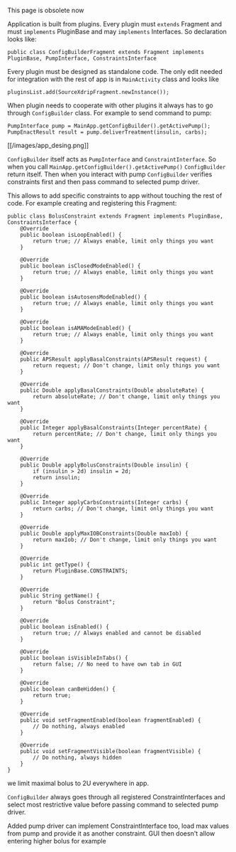 This page is obsolete now

Application is built from plugins.
Every plugin must `extends` Fragment and must `implements` PluginBase and may `implements` Interfaces. 
So declaration looks like:

`public class ConfigBuilderFragment extends Fragment implements PluginBase, PumpInterface, ConstraintsInterface`

Every plugin must be designed as standalone code. The only edit needed for integration with the rest of app is in `MainActivity` class and looks like 

`pluginsList.add(SourceXdripFragment.newInstance());`

When plugin needs to cooperate with other plugins it always has to go through `ConfigBuilder` class. For example to send command to pump:
```
PumpInterface pump = MainApp.getConfigBuilder().getActivePump();
PumpEnactResult result = pump.deliverTreatment(insulin, carbs);
```

[[/images/app_desing.png]]

`ConfigBuilder` itself acts as `PumpInterface` and `ConstraintInterface`. So when you call `MainApp.getConfigBuilder().getActivePump()` `ConfigBuilder` return itself. Then when you interact with pump `ConfigBuilder` verifies constraints first and then pass command to selected pump driver.

This allows to add specific constraints to app without touching the rest of code. For example creating and registering this Fragment:
```
public class BolusConstraint extends Fragment implements PluginBase, ConstraintsInterface {
    @Override
    public boolean isLoopEnabled() {
        return true; // Always enable, limit only things you want
    }

    @Override
    public boolean isClosedModeEnabled() {
        return true; // Always enable, limit only things you want
    }

    @Override
    public boolean isAutosensModeEnabled() {
        return true; // Always enable, limit only things you want
    }

    @Override
    public boolean isAMAModeEnabled() {
        return true; // Always enable, limit only things you want
    }

    @Override
    public APSResult applyBasalConstraints(APSResult request) {
        return request; // Don't change, limit only things you want
    }

    @Override
    public Double applyBasalConstraints(Double absoluteRate) {
        return absoluteRate; // Don't change, limit only things you want
    }

    @Override
    public Integer applyBasalConstraints(Integer percentRate) {
        return percentRate; // Don't change, limit only things you want
    }

    @Override
    public Double applyBolusConstraints(Double insulin) {
        if (insulin > 2d) insulin = 2d;
        return insulin;
    }

    @Override
    public Integer applyCarbsConstraints(Integer carbs) {
        return carbs; // Don't change, limit only things you want
    }

    @Override
    public Double applyMaxIOBConstraints(Double maxIob) {
        return maxIob; // Don't change, limit only things you want
    }

    @Override
    public int getType() {
        return PluginBase.CONSTRAINTS;
    }

    @Override
    public String getName() {
        return "Bolus Constraint";
    }

    @Override
    public boolean isEnabled() {
        return true; // Always enabled and cannot be disabled
    }

    @Override
    public boolean isVisibleInTabs() {
        return false; // No need to have own tab in GUI
    }

    @Override
    public boolean canBeHidden() {
        return true;
    }

    @Override
    public void setFragmentEnabled(boolean fragmentEnabled) {
        // Do nothing, always enabled
    }

    @Override
    public void setFragmentVisible(boolean fragmentVisible) {
        // Do nothing, always hidden
    }
}
```
we limit maximal bolus to 2U everywhere in app.

`ConfigBuilder` always goes through all registered ConstraintInterfaces and select most restrictive value before passing command to selected pump driver.

Added pump driver can implement ConstraintInterface too, load max values from pump and provide it as another constraint. GUI then doesn't allow entering higher bolus for example